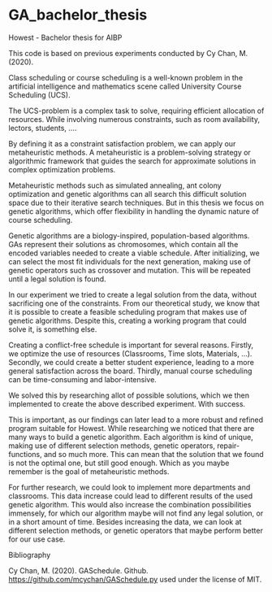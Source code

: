 # GA_bachelor_thesis
Howest - Bachelor thesis for AIBP

This code is based on previous experiments conducted by Cy Chan, M. (2020).

Class scheduling or course scheduling  is a well-known problem in the artificial intelligence and mathematics scene called University Course Scheduling (UCS). 

The UCS-problem is a complex task to solve, requiring efficient allocation of resources. While involving numerous constraints, such as room availability, lectors, students, …. 

By defining it as a constraint satisfaction problem, we can apply our metaheuristic methods. A metaheuristic is a problem-solving strategy or algorithmic framework that guides the search for approximate solutions in complex optimization problems.

Metaheuristic methods such as simulated annealing, ant colony optimization and genetic algorithms can all search this difficult solution space due to their iterative search techniques. 
But in this thesis we focus on genetic algorithms, which offer flexibility in handling the dynamic nature of course scheduling. 

Genetic algorithms are a biology-inspired, population-based algorithms. GAs represent their solutions as chromosomes, which contain all the encoded variables needed to create a viable schedule. After initializing, we can select the most fit individuals for the next generation, making use of genetic operators such as crossover and mutation. 
This will be repeated until a legal solution is found.

In our experiment we tried to create a legal solution from the data, without sacrificing one of the constraints. 
From our theoretical study, we know that it is possible to create a feasible scheduling program that makes use of genetic algorithms. Despite this, creating a working program that could solve it, is something else.

Creating a conflict-free schedule is important for several reasons. Firstly, we optimize the use of resources (Classrooms, Time slots, Materials, …). Secondly, we could create a better student experience, leading to a more general satisfaction across the board. Thirdly, manual course scheduling can be time-consuming and labor-intensive.

We solved this by researching allot of possible solutions, which we then implemented to create the above described experiment. With success.

This is important, as our findings can later lead to a more robust and refined program suitable for Howest. 
While researching we noticed that there are many ways to build a genetic algorithm. Each algorithm is kind of unique, making use of different selection methods, genetic operators, repair-functions, and so much more. 
This can mean that the solution that we found is not the optimal one, but still good enough. Which as you maybe remember is the goal of metaheuristic methods. 

For further research, we could look to implement more departments and classrooms. This data increase could lead to different results of the used genetic algorithm. This would also increase the combination possibilities immensely,  for which our algorithm maybe will not find any legal solution, or in a short amount of time. 
Besides increasing the data, we can look at different selection methods, or genetic operators that maybe perform better for our use case. 

Bibliography

Cy Chan, M. (2020). GASchedule. Github. https://github.com/mcychan/GASchedule.py used under the license of MIT. 
